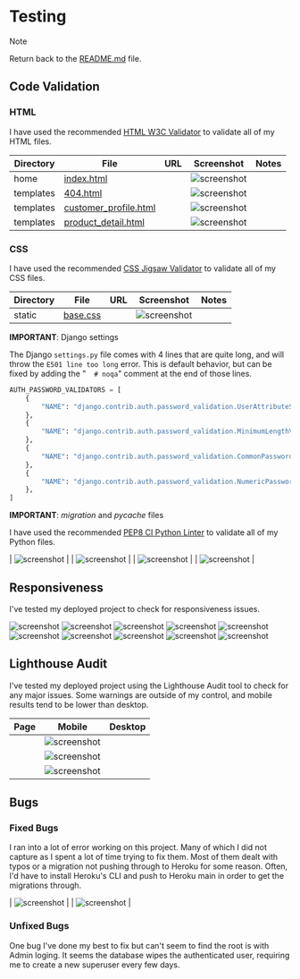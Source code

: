 # Testing

> [!NOTE]
> Return back to the [README.md](README.md) file.


## Code Validation



### HTML

I have used the recommended [HTML W3C Validator](https://validator.w3.org) to validate all of my HTML files.

| Directory | File | URL | Screenshot | Notes |
| --- | --- | --- | --- | --- |
| home | [index.html](https://github.com/MaejorS/project5/blob/main/home/templates/home/index.html) | | ![screenshot](documentation/validation/html-home-index.png) | |
| templates | [404.html](https://github.com/MaejorS/project5/blob/main/templates/404.html) | | ![screenshot](documentation/validation/html-templates-404.png) |  |
| templates | [customer_profile.html](https://github.com/MaejorS/project5/blob/main/templates/checkout/customer_profile.html) | | ![screenshot](documentation/validation/html-templates-customer_profile.png) | |
| templates | [product_detail.html](https://github.com/MaejorS/project5/blob/main/templates/products/product_detail.html) | | ![screenshot](documentation/validation/html-templates-product_detail.png) | |



### CSS

I have used the recommended [CSS Jigsaw Validator](https://jigsaw.w3.org/css-validator) to validate all of my CSS files.

| Directory | File | URL | Screenshot | Notes |
| --- | --- | --- | --- | --- |
| static | [base.css](https://github.com/MaejorS/project5/blob/main/static/css/base.css) |  | ![screenshot](documentation/validation/css-static-base.png) | |

**IMPORTANT**: Django settings

The Django `settings.py` file comes with 4 lines that are quite long, and will throw the `E501 line too long` error. This is default behavior, but can be fixed by adding the "`  # noqa`" comment at the end of those lines.

```python
AUTH_PASSWORD_VALIDATORS = [
    {
        "NAME": "django.contrib.auth.password_validation.UserAttributeSimilarityValidator",  # noqa
    },
    {
        "NAME": "django.contrib.auth.password_validation.MinimumLengthValidator",  # noqa
    },
    {
        "NAME": "django.contrib.auth.password_validation.CommonPasswordValidator",  # noqa
    },
    {
        "NAME": "django.contrib.auth.password_validation.NumericPasswordValidator",  # noqa
    },
]
```

**IMPORTANT**: *migration* and *pycache* files


I have used the recommended [PEP8 CI Python Linter](https://pep8ci.herokuapp.com) to validate all of my Python files.

| ![screenshot](documentation/validation/python1.png) |
| ![screenshot](documentation/validation/python2.png) |
| ![screenshot](documentation/validation/python3.png) |
| ![screenshot](documentation/validation/python4.png) |



## Responsiveness


I've tested my deployed project to check for responsiveness issues.


![screenshot](documentation/features/register.png)
![screenshot](documentation/features/login.png)
![screenshot](documentation/features/logout.png)
![screenshot](documentation/features/device-details.png)
![screenshot](documentation/features/checkout.png)
![screenshot](documentation/features/order-confirmation.png)
![screenshot](documentation/features/profile.png)
![screenshot](documentation/features/product-manage.png)
![screenshot](documentation/features/newsletter.png)
![screenshot](documentation/features/marketing.png)

## Lighthouse Audit

I've tested my deployed project using the Lighthouse Audit tool to check for any major issues. Some warnings are outside of my control, and mobile results tend to be lower than desktop.

| Page | Mobile | Desktop |
| --- | --- | --- |
| | ![screenshot](documentation/lighthouse/lighthouse1.png) |
| | ![screenshot](documentation/lighthouse/lighthouse2.png) |
| | ![screenshot](documentation/lighthouse/lighthouse3.png) |



## Bugs

### Fixed Bugs

I ran into a lot of error working on this project. Many of which I did not capture as I spent a lot of time trying to fix them. Most of them dealt with typos or a migration not pushing through to Heroku for some reason. Often, I'd have to install Heroku's CLI and push to Heroku main in order to get the migrations through. 

| ![screenshot](documentation/bugs/error1.png) |
| ![screenshot](documentation/bugs/error2.png) |

### Unfixed Bugs


One bug I've done my best to fix but can't seem to find the root is with Admin loging. It seems the database wipes the authenticated user, requiring me to create a new superuser every few days.



